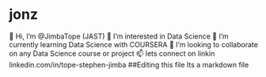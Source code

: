 # jonz
👋 Hi, I’m @JimbaTope (JAST) 
👀 I’m interested in Data Science 
🌱 I’m currently learning Data Science with COURSERA 
💞️ I’m looking to collaborate on any Data Science course or project 
📫 lets connect on linkin linkedin.com/in/tope-stephen-jimba
##Editing this file
Its a markdown file
